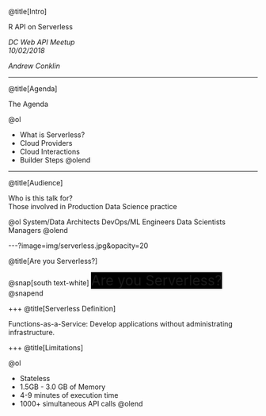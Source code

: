 @title[Intro]

R API on Serverless  

_DC Web API Meetup_  
_10/02/2018_   

_Andrew Conklin_

---
@title[Agenda]

The Agenda

@ol
- What is Serverless?
- Cloud Providers
- Cloud Interactions
- Builder Steps
@olend

---
@title[Audience]

Who is this talk for?  <br/>
Those involved in Production Data Science practice

@ol
System/Data Architects
DevOps/ML Engineers
Data Scientists
Managers
@olend

---?image=img/serverless.jpg&opacity=20

@title[Are you Serverless?]

@snap[south text-white]
<span style="background-color:black;font-size:2em;">
Are you Serverless?
</span>
@snapend

+++
@title[Serverless Definition]

Functions-as-a-Service: Develop applications without administrating infrastructure.  

+++
@title[Limitations]

@ol
- Stateless
- 1.5GB - 3.0 GB of Memory
- 4-9 minutes of execution time
- 1000+ simultaneous API calls
@olend
